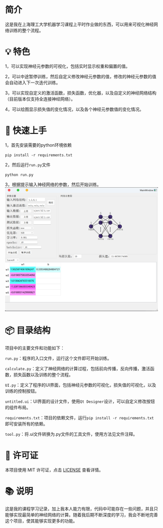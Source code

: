 # 简介
这是我在上海理工大学机器学习课程上平时作业做的东西，可以用来可视化神经网络训练的整个流程。

# 💡 特色

1，可以实现神经元参数的可视化，包括实时显示权重和偏置的值。

2，可以中途暂停训练，然后自定义修改神经元参数的值，修改的神经元参数的值会自动进入下一次迭代训练。

3，可以实现自定义的激活函数，损失函数，优化器，以及自定义的神经网络结构（目前版本仅支持全连接神经网络）。

4，可以绘图显示损失值的变化情况，以及各个神经元参数值的变化情况。

# 🚀 快速上手

1，首先安装需要的python环境依赖

`pip install -r requirements.txt`

2，然后运行`run.py`文件

`python run.py`

3，根据提示输入神经网络的参数，然后开始训练。
![本地路径](demo.png)

# 📦 目录结构

项目中的主要文件和功能如下：

`run.py`：程序的入口文件，运行这个文件即可开始训练。

`calculate.py`：定义了神经网络的计算过程，包括前向传播，反向传播，激活函数，损失函数以及训练的整个流程。

`UI.py`：定义了程序的UI界面，包括神经元参数的可视化，损失值的可视化，以及训练的控制按钮。

`untitled.ui`：UI界面的设计文件，使用`Qt Designer`设计，可以自定义修改按钮的组件布局。

`requirements.txt`：项目的依赖文件，运行`pip install -r requirements.txt`即可安装所有的依赖。

`tool.py`：将.ui文件转换为.py文件的工具文件，使用方法见文件注释。

# 📝 许可证

本项目使用 MIT 许可证，点击 [LICENSE](LICENSE) 查看详情。

# 📚 说明

这是我的课程学习记录，加上我本人能力有限，代码中可能存在一些问题，并且只能够实现最简单的神经网络的计算。随着我后期不断深度的学习，我会不断地完善这个项目，使其能够实现更多的功能。


